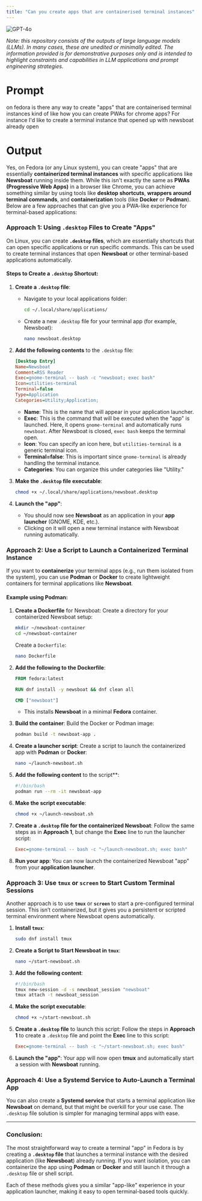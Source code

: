 ```yaml
---
title: "Can you create apps that are containerised terminal instances"
---
```

![GPT-4o](https://img.shields.io/badge/GPT--4o-3333FF?style=for-the-badge&logo=openai&logoColor=white)



*Note: this repository consists of the outputs of large language models (LLMs). In many cases, these are unedited or minimally edited. The information provided is for demonstrative purposes only and is intended to highlight constraints and capabilities in LLM applications and prompt engineering strategies.*


# Prompt
on fedora is there any way to create "apps" that are containerised terminal instances kind of like how you can create PWAs for chrome apps? For instance I'd like to create a terminal instance that opened up with newsboat already open

# Output

Yes, on Fedora (or any Linux system), you can create "apps" that are essentially **containerized terminal instances** with specific applications like **Newsboat** running inside them. While this isn't exactly the same as **PWAs (Progressive Web Apps)** in a browser like Chrome, you can achieve something similar by using tools like **desktop shortcuts**, **wrappers around terminal commands**, and **containerization** tools (like **Docker** or **Podman**). Below are a few approaches that can give you a PWA-like experience for terminal-based applications:

### Approach 1: Using `.desktop` Files to Create "Apps"
On Linux, you can create **`.desktop` files**, which are essentially shortcuts that can open specific applications or run specific commands. This can be used to create terminal instances that open **Newsboat** or other terminal-based applications automatically.

#### Steps to Create a `.desktop` Shortcut:

1. **Create a `.desktop` file**:
   - Navigate to your local applications folder:
     ```bash
     cd ~/.local/share/applications/
     ```
   - Create a new `.desktop` file for your terminal app (for example, Newsboat):
     ```bash
     nano newsboat.desktop
     ```

2. **Add the following contents** to the `.desktop` file:
   ```ini
   [Desktop Entry]
   Name=Newsboat
   Comment=RSS Reader
   Exec=gnome-terminal -- bash -c "newsboat; exec bash"
   Icon=utilities-terminal
   Terminal=false
   Type=Application
   Categories=Utility;Application;
   ```

   - **Name**: This is the name that will appear in your application launcher.
   - **Exec**: This is the command that will be executed when the "app" is launched. Here, it opens `gnome-terminal` and automatically runs `newsboat`. After Newsboat is closed, `exec bash` keeps the terminal open.
   - **Icon**: You can specify an icon here, but `utilities-terminal` is a generic terminal icon.
   - **Terminal=false**: This is important since `gnome-terminal` is already handling the terminal instance.
   - **Categories**: You can organize this under categories like "Utility."

3. **Make the `.desktop` file executable**:
   ```bash
   chmod +x ~/.local/share/applications/newsboat.desktop
   ```

4. **Launch the "app"**:
   - You should now see **Newsboat** as an application in your **app launcher** (GNOME, KDE, etc.).
   - Clicking on it will open a new terminal instance with Newsboat running automatically.

### Approach 2: Use a Script to Launch a Containerized Terminal Instance
If you want to **containerize** your terminal apps (e.g., run them isolated from the system), you can use **Podman** or **Docker** to create lightweight containers for terminal applications like **Newsboat**.

#### Example using **Podman**:

1. **Create a Dockerfile** for Newsboat:
   Create a directory for your containerized Newsboat setup:
   ```bash
   mkdir ~/newsboat-container
   cd ~/newsboat-container
   ```

   Create a `Dockerfile`:
   ```bash
   nano Dockerfile
   ```

2. **Add the following to the Dockerfile**:
   ```Dockerfile
   FROM fedora:latest

   RUN dnf install -y newsboat && dnf clean all

   CMD ["newsboat"]
   ```

   - This installs **Newsboat** in a minimal **Fedora** container.

3. **Build the container**:
   Build the Docker or Podman image:
   ```bash
   podman build -t newsboat-app .
   ```

4. **Create a launcher script**:
   Create a script to launch the containerized app with **Podman** or **Docker**:
   ```bash
   nano ~/launch-newsboat.sh
   ```

5. **Add the following content** to the script**:
   ```bash
   #!/bin/bash
   podman run --rm -it newsboat-app
   ```

6. **Make the script executable**:
   ```bash
   chmod +x ~/launch-newsboat.sh
   ```

7. **Create a `.desktop` file for the containerized Newsboat**:
   Follow the same steps as in **Approach 1**, but change the **Exec** line to run the launcher script:
   ```ini
   Exec=gnome-terminal -- bash -c "~/launch-newsboat.sh; exec bash"
   ```

8. **Run your app**:
   You can now launch the containerized Newsboat "app" from your **application launcher**.

### Approach 3: Use `tmux` or `screen` to Start Custom Terminal Sessions
Another approach is to use **`tmux`** or **`screen`** to start a pre-configured terminal session. This isn’t containerized, but it gives you a persistent or scripted terminal environment where Newsboat opens automatically.

1. **Install `tmux`**:
   ```bash
   sudo dnf install tmux
   ```

2. **Create a Script to Start Newsboat in `tmux`**:
   ```bash
   nano ~/start-newsboat.sh
   ```

3. **Add the following content**:
   ```bash
   #!/bin/bash
   tmux new-session -d -s newsboat_session "newsboat"
   tmux attach -t newsboat_session
   ```

4. **Make the script executable**:
   ```bash
   chmod +x ~/start-newsboat.sh
   ```

5. **Create a `.desktop` file** to launch this script:
   Follow the steps in **Approach 1** to create a `.desktop` file and point the **Exec** line to this script:
   ```ini
   Exec=gnome-terminal -- bash -c "~/start-newsboat.sh; exec bash"
   ```

6. **Launch the "app"**:
   Your app will now open **tmux** and automatically start a session with **Newsboat** running.

### Approach 4: Use a Systemd Service to Auto-Launch a Terminal App
You can also create a **Systemd service** that starts a terminal application like **Newsboat** on demand, but that might be overkill for your use case. The `.desktop` file solution is simpler for managing terminal apps with ease.

---

### Conclusion:
The most straightforward way to create a terminal "app" in Fedora is by creating a **`.desktop` file** that launches a terminal instance with the desired application (like **Newsboat**) already running. If you want isolation, you can containerize the app using **Podman** or **Docker** and still launch it through a `.desktop` file or shell script.

Each of these methods gives you a similar "app-like" experience in your application launcher, making it easy to open terminal-based tools quickly.
